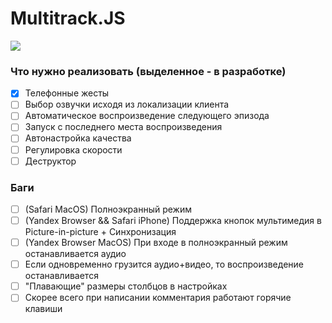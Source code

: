 # Multitrack.JS

![](https://raw.githubusercontent.com/Ponywka/multitrack.js/master/screenshot.png)

### Что нужно реализовать (выделенное - в разработке)
- [x] Телефонные жесты
- [ ] Выбор озвучки исходя из локализации клиента
- [ ] Автоматическое воспроизведение следующего эпизода
- [ ] Запуск с последнего места воспроизведения
- [ ] Автонастройка качества
- [ ] Регулировка скорости
- [ ] Деструктор

### Баги
- [ ] (Safari MacOS) Полноэкранный режим
- [ ] (Yandex Browser && Safari iPhone) Поддержка кнопок мультимедия в Picture-in-picture + Синхронизация
- [ ] (Yandex Browser MacOS) При входе в полноэкранный режим останавливается аудио
- [ ] Если одновременно грузится аудио+видео, то воспроизведение останавливается
- [ ] "Плавающие" размеры столбцов в настройках
- [ ] Скорее всего при написании комментария работают горячие клавиши